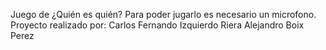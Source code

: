 Juego de ¿Quién es quién?
Para poder jugarlo es necesario un microfono.
Proyecto realizado por: Carlos Fernando Izquierdo Riera Alejandro Boix Perez
